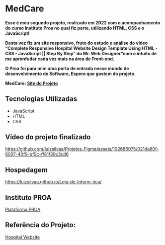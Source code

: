 # MedCare
 
<h4>
 Esse é meu segundo projeto, realizado em 2022 com o acompanhamento do curso Instituto Proa no qual fiz parte, utilizando HTML, CSS e o JavaScript!
 
 
 Desta vez fiz um site responsivo, fruto do estudo e análise do vídeo “Complete Responsive Hospital Website Design Template Using HTML - CSS - JavaScript || Step By Step” do Mr. Web Designer”com o intuito de me apronfudar cada vez mais na área de Front-end.
 
 O Proa foi para mim uma porta de entrada nesse mundo de desenvolvimento de Software, Espero que gostem do projeto.

 MedCare: [Site do Projeto](https://luizsilvaa.github.io/Loja-de-Inform-tica/)
</h4>

## Tecnologias Utilizadas
+ JavaScript
+ HTML
+ CSS

## Vídeo do projeto finalizado
https://github.com/luizsilvaa/Projetos_Figma/assets/102686075/021da80f-6007-40f9-bf9c-ff81f39c3cd6

## Hospedagem
https://luizsilvaa.github.io/Loja-de-Inform-tica/

## Instituto PROA
[Plataforma PROA](https://www.proa.org.br/)


## Referência do Projeto: 
[Hospital Website](https://www.youtube.com/watch?v=m2Sz-43azgw)
